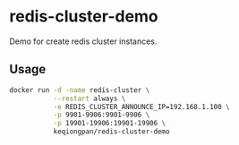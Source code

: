 # redis-cluster-demo
Demo for create redis cluster instances.


## Usage

```sh
docker run -d -name redis-cluster \
           --restart always \
           -e REDIS_CLUSTER_ANNOUNCE_IP=192.168.1.100 \
           -p 9901-9906:9901-9906 \
           -p 19901-19906:19901-19906 \
           keqiongpan/redis-cluster-demo
```
